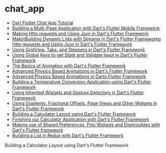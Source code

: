 # chat_app
[](https://github.com/itcloudy/chat_app/tree/chapter-)
* [Dart Flutter Chat App Tutorial](https://github.com/itcloudy/chat_app/tree/chapter-1)
* [Building a Multi-Page Application with Dart's Flutter Mobile Framework](https://github.com/itcloudy/chat_app/tree/chapter-2)
* [Making Http requests and Using Json in Dart's Flutter Framework](https://github.com/itcloudy/chat_app/tree/chapter-3)
* [MakinBuilding Dynamic Lists with Streams in Dart's Flutter Frameworkg Http requests and Using Json in Dart's Flutter Framework](https://github.com/itcloudy/chat_app/tree/chapter-4)
* [Using GridView, Tabs, and Steppers in Dart's Flutter Framework](https://github.com/itcloudy/chat_app/tree/chapter-5)
* [Using Global Keys to get State and Validate Input in Dart's Flutter Framework](https://github.com/itcloudy/chat_app/tree/chapter-6)
* [The Basics of Animation with Dart's Flutter Framework](https://github.com/itcloudy/chat_app/tree/chapter-7)
* [Advanced Physics Based Animations in Dart's Flutter Framework](https://github.com/itcloudy/chat_app/tree/chapter-8)
* [Advanced Physics Based Animations in Darts Flutter Framework](https://github.com/itcloudy/chat_app/tree/chapter-9)
* [Building a Temperature Conversion Application using Dart's Flutter Framework](https://github.com/itcloudy/chat_app/tree/chapter-10)
* [Using Inherited Widgets and Gesture Detectors in Dart's Flutter Framework](https://github.com/itcloudy/chat_app/tree/chapter-11)
* [Using Gradients, Fractional Offsets, Page Views and Other Widgets in Dart's Flutter Framework](https://github.com/itcloudy/chat_app/tree/chapter-12)
* [Building a Calculator Layout using Dart's Flutter Framework](https://github.com/itcloudy/chat_app/tree/chapter-13)
* [Finishing our Calculator Application with Dart's Flutter Framework](https://github.com/itcloudy/chat_app/tree/chapter-14)
* [Making use of Shared Preferences, Flex Widgets and Dismissibles with Dart's Flutter framework](https://github.com/itcloudy/chat_app/tree/chapter-15)
* [Building a List in Redux with Dart's Flutter Framework](https://github.com/itcloudy/chat_app/tree/chapter-25)



Building a Calculator Layout using Dart's Flutter Framework